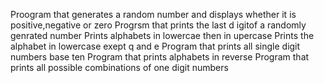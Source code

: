 Proogram that generates a random number and displays whether it  is  positive,negative or zero
Progrsm that prints the last d igitof a randomly genrated number
Prints alphabets in lowercae then in upercase
Prints the alphabet in lowercase exept q and e
Program that prints all single digit numbers base ten
Program that prints alphabets in reverse
Program that prints all possible combinations of one digit numbers
